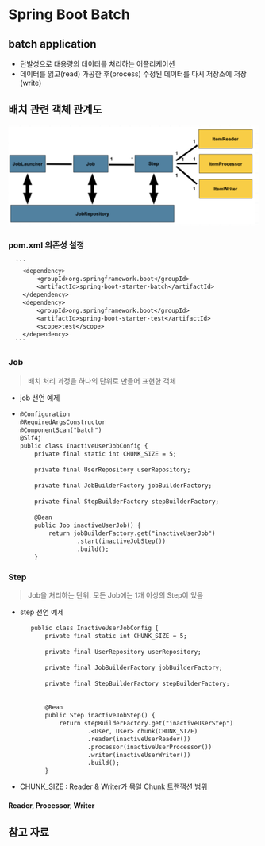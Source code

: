 # Spring Boot Batch


## batch application
-  단발성으로 대용량의 데이터를 처리하는 어플리케이션
-  데이터를 읽고(read) 가공한 후(process) 수정된 데이터를 다시 저장소에 저장(write)



## 배치 관련 객체 관계도

![batch_relation](./image/batch_relation.png)

### pom.xml 의존성 설정
  
      ```
        <dependency>
            <groupId>org.springframework.boot</groupId>
            <artifactId>spring-boot-starter-batch</artifactId>
        </dependency>
        <dependency>
            <groupId>org.springframework.boot</groupId>
            <artifactId>spring-boot-starter-test</artifactId>
            <scope>test</scope>
        </dependency>
      ```

### Job
  > 배치 처리 과정을 하나의 단위로 만들어 표현한 객체
  
  - job 선언 예제  

  - ```
    @Configuration
    @RequiredArgsConstructor
    @ComponentScan("batch")
    @Slf4j
    public class InactiveUserJobConfig {
        private final static int CHUNK_SIZE = 5;
    
        private final UserRepository userRepository;
    
        private final JobBuilderFactory jobBuilderFactory;
    
        private final StepBuilderFactory stepBuilderFactory;
    
        @Bean
        public Job inactiveUserJob() {
            return jobBuilderFactory.get("inactiveUserJob")
                    .start(inactiveJobStep())
                    .build();
        }
    ```

### Step
 > Job을 처리하는 단위. 모든 Job에는 1개 이상의 Step이 있음
   
   - step 선언 예제
   
     ```
        public class InactiveUserJobConfig {
            private final static int CHUNK_SIZE = 5;
        
            private final UserRepository userRepository;
        
            private final JobBuilderFactory jobBuilderFactory;
        
            private final StepBuilderFactory stepBuilderFactory;
        
        
            @Bean
            public Step inactiveJobStep() {
                return stepBuilderFactory.get("inactiveUserStep")
                        .<User, User> chunk(CHUNK_SIZE)
                        .reader(inactiveUserReader())
                        .processor(inactiveUserProcessor())
                        .writer(inactiveUserWriter())
                        .build();
            }
        ```
        
  - CHUNK_SIZE : Reader & Writer가 묶일 Chunk 트랜잭션 범위


#### Reader, Processor, Writer 




## 참고 자료